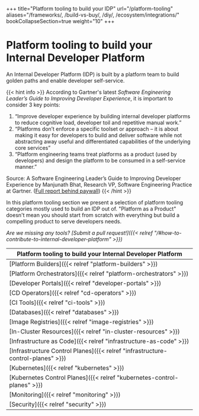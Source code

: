 +++
title="Platform tooling to build your IDP"
url="/platform-tooling"
aliases="/frameworks/, /build-vs-buy/, /diy/, /ecosystem/integrations/"
bookCollapseSection=true
weight="10"
+++

# Platform tooling to build your Internal Developer Platform

An Internal Developer Platform (IDP) is built by a platform team to build golden paths and enable developer self-service.

{{< hint info >}}
According to Gartner's latest _Software Engineering Leader’s Guide to Improving Developer Experience_, it is important to consider 3 key points:

1. “Improve developer experience by building internal developer platforms to reduce cognitive load, developer toil and repetitive manual work.”
2. “Platforms don’t enforce a specific toolset or approach – it is about making it easy for developers to build and deliver software while not abstracting away useful and differentiated capabilities of the underlying core services”
3. “Platform engineering teams treat platforms as a product (used by developers) and design the platform to be consumed in a self-service manner.”

Source: A Software Engineering Leader’s Guide to Improving Developer Experience by Manjunath Bhat, Research VP, Software Engineering Practice at Gartner. ([Full report behind paywall](https://www.gartner.com/document/4017457))
{{< /hint >}}

In this platform tooling section we present a selection of platform tooling categories mostly used to build an IDP out of. "Platform as a Product" doesn't mean you should start from scratch with everything but build a compelling product to serve developers needs.

_Are we missing any tools? [Submit a pull request!]({{< relref "/#how-to-contribute-to-internal-developer-platform" >}})_


| **Platform tooling to build your Internal Developer Platform**      |
| --------------------------------------------------------------------|
| [Platform Builders]({{< relref "platform-builders" >}})             |
| [Platform Orchestrators]({{< relref "platform-orchestrators" >}}) |
| [Developer Portals]({{< relref "developer-portals" >}})  |
| [CD Operators]({{< relref "cd-operators" >}})    |
| [CI Tools]({{< relref "ci-tools" >}})    |
| [Databases]({{< relref "databases" >}})    |
| [Image Registries]({{< relref "image-registries" >}})    |
| [In-Cluster Resources]({{< relref "in-cluster-resources" >}})    |
| [Infrastructure as Code]({{< relref "infrastructure-as-code" >}})    |
| [Infrastructure Control Planes]({{< relref "infrastructure-control-planes" >}})    |
| [Kubernetes]({{< relref "kubernetes" >}})    |
| [Kubernetes Control Planes]({{< relref "kubernetes-control-planes" >}})    |
| [Monitoring]({{< relref "monitoring" >}})    |
| [Security]({{< relref "security" >}})    |